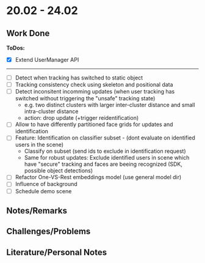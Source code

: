 # 20.02 - 24.02

## Work Done

**ToDos:**

- [x] Extend UserManager API

------

- [ ] Detect when tracking has switched to static object
- [ ] Tracking consistency check using skeleton and positional data
- [ ] Detect inconsitent incomming updates (when user tracking has switched without triggering the "unsafe" tracking state)
	- e.g. two distinct clusters with larger inter-cluster distance and small intra-cluster distance
	- action: drop update (+trigger reidentification)
- [ ] Allow to have differently partitioned face grids for updates and identification
- [ ] Feature: Identification on classifier subset - (dont evaluate on identified users in the scene)
	- Classify on subset (send ids to exclude in identification request)
	- Same for robust updates: Exclude identified users in scene which have "secure" tracking and faces are beeing recognized (SDK, possible object detections)
- [ ] Refactor One-VS-Rest embeddings model (use general model dir)
- [ ] Influence of background
- [ ] Schedule demo scene

## Notes/Remarks

## Challenges/Problems

## Literature/Personal Notes
